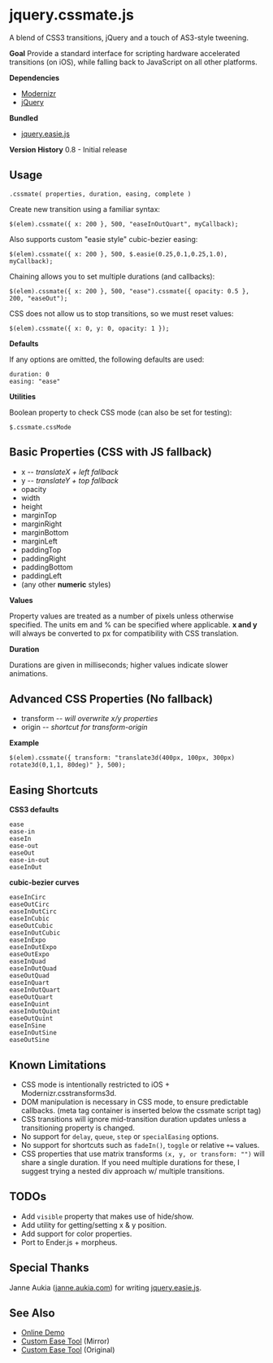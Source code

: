 
jquery.cssmate.js
=================
A blend of CSS3 transitions, jQuery and a touch of AS3-style tweening.

**Goal**
Provide a standard interface for scripting hardware accelerated transitions (on iOS), while falling back to JavaScript on all other platforms.

**Dependencies**
* [Modernizr](http://modernizr.com/)
* [jQuery](http://jquery.com/)

**Bundled**
* [jquery.easie.js](https://github.com/jaukia/easie)

**Version History**
0.8 - Initial release


Usage
-----

    .cssmate( properties, duration, easing, complete )

Create new transition using a familiar syntax:

    $(elem).cssmate({ x: 200 }, 500, "easeInOutQuart", myCallback);
    
Also supports custom "easie style" cubic-bezier easing:

    $(elem).cssmate({ x: 200 }, 500, $.easie(0.25,0.1,0.25,1.0), myCallback);
    
Chaining allows you to set multiple durations (and callbacks):

    $(elem).cssmate({ x: 200 }, 500, "ease").cssmate({ opacity: 0.5 }, 200, "easeOut");

CSS does not allow us to stop transitions, so we must reset values:

    $(elem).cssmate({ x: 0, y: 0, opacity: 1 });


**Defaults**

If any options are omitted, the following defaults are used:

    duration: 0
    easing: "ease"


**Utilities**

Boolean property to check CSS mode (can also be set for testing):

    $.cssmate.cssMode


Basic Properties (CSS with JS fallback)
---------------------------------------------

* x -- *translateX + left fallback*
* y -- *translateY + top fallback*
* opacity
* width
* height
* marginTop
* marginRight
* marginBottom
* marginLeft
* paddingTop
* paddingRight
* paddingBottom
* paddingLeft
* (any other **numeric** styles)

**Values**

Property values are treated as a number of pixels unless otherwise specified. The units em and % can be specified where applicable. **x and y** will always be converted to px for compatibility with CSS translation.

**Duration**

Durations are given in milliseconds; higher values indicate slower animations.


Advanced CSS Properties (No fallback)
------------------------------------------------

* transform -- *will overwrite x/y properties*
* origin -- *shortcut for transform-origin*

**Example**

    $(elem).cssmate({ transform: "translate3d(400px, 100px, 300px) rotate3d(0,1,1, 80deg)" }, 500);


Easing Shortcuts
----------------

**CSS3 defaults**

    ease
    ease-in
    easeIn
    ease-out
    easeOut
    ease-in-out
    easeInOut

**cubic-bezier curves**

    easeInCirc
    easeOutCirc
    easeInOutCirc
    easeInCubic
    easeOutCubic
    easeInOutCubic
    easeInExpo
    easeInOutExpo
    easeOutExpo
    easeInQuad
    easeInOutQuad
    easeOutQuad
    easeInQuart
    easeInOutQuart
    easeOutQuart
    easeInQuint
    easeInOutQuint
    easeOutQuint
    easeInSine
    easeInOutSine
    easeOutSine


Known Limitations
-----------------

* CSS mode is intentionally restricted to iOS + Modernizr.csstransforms3d.
* DOM manipulation is necessary in CSS mode, to ensure predictable callbacks. (meta tag container is inserted below the cssmate script tag)
* CSS transitions will ignore mid-transition duration updates unless a transitioning property is changed.
* No support for `delay`, `queue`, `step` or `specialEasing` options.
* No support for shortcuts such as `fadeIn()`, `toggle` or relative `+=` values.
* CSS properties that use matrix transforms `(x, y, or transform: "")` will share a single duration. If you need multiple durations for these, I suggest trying a nested div approach w/ multiple transitions.

TODOs
-----
* Add `visible` property that makes use of hide/show.
* Add utility for getting/setting x & y position.
* Add support for color properties.
* Port to Ender.js + morpheus.

Special Thanks
--------------
Janne Aukia ([janne.aukia.com](http://janne.aukia.com)) for writing [jquery.easie.js](https://github.com/jaukia/easie).


See Also
--------
* [Online Demo](http://cssmate.danro.net)
* [Custom Ease Tool](http://easie.danro.net/) (Mirror)
* [Custom Ease Tool](http://janne.aukia.com/easie/) (Original)
